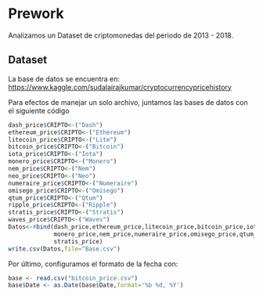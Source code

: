 # Prework

Analizamos un Dataset de criptomonedas del periodo de 2013 - 2018.

## Dataset

La base de datos se encuentra en: https://www.kaggle.com/sudalairajkumar/cryptocurrencypricehistory

Para efectos de manejar un solo archivo, juntamos las bases de datos con el siguiente código

```R
dash_price$CRIPTO<-("Dash")
ethereum_price$CRIPTO<-("Ethereum")
litecoin_price$CRIPTO<-("Lite")
bitcoin_price$CRIPTO<-("Bitcoin")
iota_price$CRIPTO<-("Iota")
monero_price$CRIPTO<-("Monero")
nem_price$CRIPTO<-("Nem")
neo_price$CRIPTO<-("Neo")
numeraire_price$CRIPTO<-("Numeraire")
omisego_price$CRIPTO<-("Omisego")
qtum_price$CRIPTO<-("Qtum")
ripple_price$CRIPTO<-("Ripple")
stratis_price$CRIPTO<-("Stratis")
waves_price$CRIPTO<-("Waves")
Datos<-rbind(dash_price,ethereum_price,litecoin_price,bitcoin_price,iota_price,
             monero_price,nem_price,numeraire_price,omisego_price,qtum_price,ripple_price,
             stratis_price)
write.csv(Datos,file="Base.csv")
```

Por último, configuramos el formato de la fecha con:

```R
base <- read.csv("bitcoin_price.csv")
base$Date <- as.Date(base$Date,format='%b %d, %Y')
```
